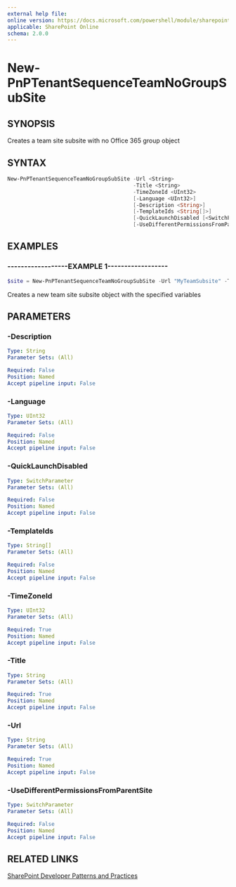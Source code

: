 ```yaml
---
external help file:
online version: https://docs.microsoft.com/powershell/module/sharepoint-pnp/new-pnptenantsequenceteamnogroupsubsite
applicable: SharePoint Online
schema: 2.0.0
---
```


# New-PnPTenantSequenceTeamNoGroupSubSite

## SYNOPSIS
Creates a team site subsite with no Office 365 group object

## SYNTAX 

```powershell
New-PnPTenantSequenceTeamNoGroupSubSite -Url <String>
                                        -Title <String>
                                        -TimeZoneId <UInt32>
                                        [-Language <UInt32>]
                                        [-Description <String>]
                                        [-TemplateIds <String[]>]
                                        [-QuickLaunchDisabled [<SwitchParameter>]]
                                        [-UseDifferentPermissionsFromParentSite [<SwitchParameter>]]
```

## EXAMPLES

### ------------------EXAMPLE 1------------------
```powershell
$site = New-PnPTenantSequenceTeamNoGroupSubSite -Url "MyTeamSubsite" -Title "My Team Site" -TimeZoneId 4
```

Creates a new team site subsite object with the specified variables

## PARAMETERS

### -Description


```yaml
Type: String
Parameter Sets: (All)

Required: False
Position: Named
Accept pipeline input: False
```

### -Language


```yaml
Type: UInt32
Parameter Sets: (All)

Required: False
Position: Named
Accept pipeline input: False
```

### -QuickLaunchDisabled


```yaml
Type: SwitchParameter
Parameter Sets: (All)

Required: False
Position: Named
Accept pipeline input: False
```

### -TemplateIds


```yaml
Type: String[]
Parameter Sets: (All)

Required: False
Position: Named
Accept pipeline input: False
```

### -TimeZoneId


```yaml
Type: UInt32
Parameter Sets: (All)

Required: True
Position: Named
Accept pipeline input: False
```

### -Title


```yaml
Type: String
Parameter Sets: (All)

Required: True
Position: Named
Accept pipeline input: False
```

### -Url


```yaml
Type: String
Parameter Sets: (All)

Required: True
Position: Named
Accept pipeline input: False
```

### -UseDifferentPermissionsFromParentSite


```yaml
Type: SwitchParameter
Parameter Sets: (All)

Required: False
Position: Named
Accept pipeline input: False
```

## RELATED LINKS

[SharePoint Developer Patterns and Practices](https://aka.ms/sppnp)